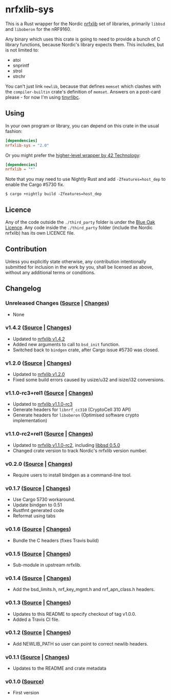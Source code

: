 # nrfxlib-sys

This is a Rust wrapper for the Nordic
[nrfxlib](https://github.com/NordicPlayground/nrfxlib) set of libraries,
primarily `libbsd` and `liboberon` for the nRF9160.

Any binary which uses this crate is going to need to provide a bunch of C
library functions, because Nordic's library expects them. This includes, but
is not limited to:

* atoi
* snprintf
* strol
* strchr

You can't just link `newlib`, because that defines `memset` which clashes with
the `compiler-builtin` crate's definition of `memset`. Answers on a post-card
please - for now I'm using
[tinyrlibc](https://github.com/thejpster/tinyrlibc).

## Using

In your own program or library, you can depend on this crate in the usual fashion:

```toml
[dependencies]
nrfxlib-sys = "2.0"
```

Or you might prefer the [higher-level wrapper by 42 Technology](https://crates.io/crates/nrfxlib):

```toml
[dependencies]
nrfxlib = "*"
```

Note that you may need to use Nightly Rust and add `-Zfeatures=host_dep` to enable the Cargo #5730 fix.

```console
$ cargo +nightly build -Zfeatures=host_dep
```

## Licence

Any of the code outside the `./third_party` folder is under the [Blue Oak
Licence](./LICENCE.md). Any code inside the `./third_party` folder (include
the Nordic nrfxlib) has its own LICENCE file.

## Contribution

Unless you explicitly state otherwise, any contribution intentionally
submitted for inclusion in the work by you, shall be licensed as above,
without any additional terms or conditions.

## Changelog

### Unreleased Changes ([Source](https://github.com/42-technology-ltd/nrfxlib-sys/tree/master) | [Changes](https://github.com/42-technology-ltd/nrfxlib-sys/compare/v1.4.2...develop))

* None

### v1.4.2 ([Source](https://github.com/42-technology-ltd/nrfxlib-sys/tree/v1.4.2) | [Changes](https://github.com/42-technology-ltd/nrfxlib-sys/compare/v1.2.0...v1.4.2))

* Updated to [nrfxlib v1.4.2](https://github.com/NordicPlayground/nrfxlib/tree/v1.4.2)
* Added new arguments to call to `bsd_init` function.
* Switched back to `bindgen` crate, after Cargo issue #5730 was closed.

### v1.2.0 ([Source](https://github.com/42-technology-ltd/nrfxlib-sys/tree/v1.2.0) | [Changes](https://github.com/42-technology-ltd/nrfxlib-sys/compare/v1.1.0-rc3%2Brel1...v1.2.0))

* Updated to [nrfxlib v1.2.0](https://github.com/NordicPlayground/nrfxlib/tree/v1.2.0)
* Fixed some build errors caused by usize/u32 and isize/i32 conversions.

### v1.1.0-rc3+rel1 ([Source](https://github.com/42-technology-ltd/nrfxlib-sys/tree/v1.1.0-rc3%2Brel1) | [Changes](https://github.com/42-technology-ltd/nrfxlib-sys/compare/v1.1.0-rc2%2Brel1...v1.1.0-rc3%2Brel1))

* Updated to [nrfxlib v1.1.0-rc3](https://github.com/NordicPlayground/nrfxlib/tree/v1.1.0-rc3)
* Generate headers for `libnrf_cc310` (CryptoCell 310 API)
* Generate headers for `liboberon` (Optimised software crypto implementation)

### v1.1.0-rc2+rel1 ([Source](https://github.com/42-technology-ltd/nrfxlib-sys/tree/v1.1.0-rc2%2Brel1) | [Changes](https://github.com/42-technology-ltd/nrfxlib-sys/compare/v0.2.0...v1.1.0-rc2%2Brel1))

* Updated to [nrfxlib v1.1.0-rc2](https://github.com/NordicPlayground/nrfxlib/tree/v1.1.0-rc2), including [libbsd 0.5.0](https://github.com/NordicPlayground/nrfxlib/blob/v1.1.0-rc2/bsdlib/CHANGELOG.rst)
* Changed crate version to track Nordic's nrfxlib version number.

### v0.2.0 ([Source](https://github.com/42-technology-ltd/nrfxlib-sys/tree/v0.2.0) | [Changes](https://github.com/42-technology-ltd/nrfxlib-sys/compare/v0.1.7...v0.2.0))

* Require users to install bindgen as a command-line tool.

### v0.1.7 ([Source](https://github.com/42-technology-ltd/nrfxlib-sys/tree/v0.1.7) | [Changes](https://github.com/42-technology-ltd/nrfxlib-sys/compare/v0.1.6...v0.1.7))

* Use Cargo 5730 workaround.
* Update bindgen to 0.51
* Rustfmt generated code
* Reformat using tabs

### v0.1.6 ([Source](https://github.com/42-technology-ltd/nrfxlib-sys/tree/v0.1.6) | [Changes](https://github.com/42-technology-ltd/nrfxlib-sys/compare/v0.1.5...v0.1.6))

* Bundle the C headers (fixes Travis build)

### v0.1.5 ([Source](https://github.com/42-technology-ltd/nrfxlib-sys/tree/v0.1.5) | [Changes](https://github.com/42-technology-ltd/nrfxlib-sys/compare/v0.1.4...v0.1.5))

* Sub-module in upstream nrfxlib.

### v0.1.4 ([Source](https://github.com/42-technology-ltd/nrfxlib-sys/tree/v0.1.4) | [Changes](https://github.com/42-technology-ltd/nrfxlib-sys/compare/v0.1.3...v0.1.4))

* Add the bsd_limits.h, nrf_key_mgmt.h and nrf_apn_class.h headers.

### v0.1.3 ([Source](https://github.com/42-technology-ltd/nrfxlib-sys/tree/v0.1.3) | [Changes](https://github.com/42-technology-ltd/nrfxlib-sys/compare/v0.1.2...v0.1.3))

* Updates to this README to specify checkout of tag v1.0.0.
* Added a Travis CI file.

### v0.1.2 ([Source](https://github.com/42-technology-ltd/nrfxlib-sys/tree/v0.1.2) | [Changes](https://github.com/42-technology-ltd/nrfxlib-sys/compare/v0.1.1...v0.1.2))

* Add NEWLIB_PATH so user can point to correct newlib headers.

### v0.1.1 ([Source](https://github.com/42-technology-ltd/nrfxlib-sys/tree/v0.1.1) | [Changes](https://github.com/42-technology-ltd/nrfxlib-sys/compare/v0.1.0...v0.1.1))

* Updates to the README and crate metadata

### v0.1.0 ([Source](https://github.com/42-technology-ltd/nrfxlib-sys/tree/v0.1.0))

* First version
